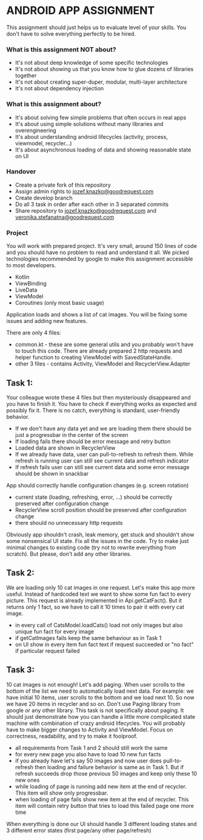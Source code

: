 # ANDROID APP ASSIGNMENT #

This assignment should just helps us to evaluate level of your skills. You don't have to solve everything perfectly to be hired.

### What is this assignment NOT about? ###

* It's not about deep knowledge of some specific technologies 
* It's not about showing us that you know how to glue dozens of libraries together
* It's not about creating super-duper, modular, multi-layer architecture
* It's not about dependency injection

### What is this assignment about? ###

* It's about solving few simple problems that often occurs in real apps
* It's about using simple solutions without many libraries and overengineering
* It's about understanding android lifecycles (activity, process, viewmodel, recycler...)
* It's about asynchronous loading of data and showing reasonable state on UI

### Handover ###

* Create a private fork of this repository
* Assign admin rights to jozef.knazko@goodrequest.com
* Create develop branch
* Do all 3 task in order after each other in 3 separated commits
* Share repository to jozef.knazko@goodrequest.com and veronika.stefanatna@goodrequest.com

### Project ###

You will work with prepared project. It's very small, around 150 lines of code and you should have no problem to read and understand it all.
We picked technologies recommended by google to make this assignment accessible to most developers.

* Kotlin
* ViewBinding
* LiveData
* ViewModel
* Coroutines (only most basic usage)

Application loads and shows a list of cat images. You will be fixing some issues and adding new features.

There are only 4 files:

* common.kt - these are some general utils and you probably won't have to touch this code. There are already prepared 2 http requests and helper function to creating ViewModel with SavedStateHandle.
* other 3 files - contains Activity, ViewModel and RecyclerView.Adapter

## Task 1: ##

Your colleague wrote these 4 files but then mysteriously disappeared and you have to finish it. You have to check if everything works as expected and possibly fix it. There is no catch, everything is standard, user-friendly behavior.

* If we don't have any data yet and we are loading them there should be just a progressbar in the center of the screen
* If loading fails there should be error message and retry button
* Loaded data are shown in RecyclerView
* If we already have data, user can pull-to-refresh to refresh them. While refresh is running user can still see current data and refresh indicator
* If refresh fails user can still see current data and some error message should be shown in snackbar

App should correctly handle configuration changes (e.g. screen rotation)

* current state (loading, refreshing, error, ...) should be correctly preserved after configuration change
* RecyclerView scroll position should be preserved after configuration change
* there should no unnecessary http requests

Obviously app shouldn't crash, leak memory, get stuck and shouldn't show some nonsensical UI state.
Fix all the issues in the code. Try to make just minimal changes to existing code (try not to rewrite everything from scratch). But please, don't add any other libraries.   

## Task 2: ##

We are loading only 10 cat images in one request. Let's make this app more useful. Instead of hardcoded text we want to show some fun fact to every picture.
This request is already implemented in Api.getCatFact(). But it returns only 1 fact, so we have to call it 10 times to pair it with every cat image. 

* in every call of CatsModel.loadCats() load not only images but also unique fun fact for every image 
* if getCatImages fails keep the same behaviour as in Task 1 
* on UI show in every item fun fact text if request succeeded or "no fact" if particular request failed 

## Task 3: ##

10 cat images is not enough! Let's add paging. When user scrolls to the bottom of the list we need to automatically load next data. For example: we have initial 10 items, user scrolls to the bottom and we load next 10. So now we have 20 items in recycler and so on.
Don't use Paging library from google or any other library. This task is not specifically about paging. It should just demonstrate how you can handle a little more complicated state machine with combination of crazy android lifecycles. You will probably have to make bigger changes to Activity and ViewModel. Focus on correctness, readability, and try to make it foolproof.    

* all requirements from Task 1 and 2 should still work the same
* for every new page you also have to load 10 new fun facts
* if you already have let's say 50 images and now user does pull-to-refresh then loading and failure behavior is same as in Task 1. But if refresh succeeds drop those previous 50 images and keep only these 10 new ones
* while loading of page is running add new item at the end of recycler. This item will show only progressbar.
* when loading of page fails show new item at the end of recycler. This item will contain retry button that tries to load this failed page one more time

When everything is done our UI should handle 3 different loading states and 3 different error states (first page/any other page/refresh)
